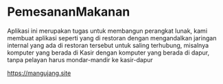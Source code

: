 # PemesananMakanan

Aplikasi ini merupakan tugas untuk membangun perangkat lunak, kami membuat aplikasi seperti yang di restoran 
dengan mengandalkan jaringan internal yang ada di restoran tersebut untuk saling terhubung, misalnya komputer 
yang berada di Kasir dengan komputer yang berada di dapur, tanpa pelayan harus mondar-mandir ke kasir-dapur

https://mangujang.site